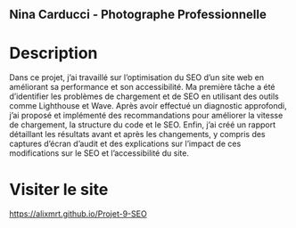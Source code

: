 ## Nina Carducci - Photographe Professionnelle

# Description

Dans ce projet, j’ai travaillé sur l’optimisation du SEO d’un site web en améliorant sa performance et son accessibilité.
Ma première tâche a été d’identifier les problèmes de chargement et de SEO en utilisant des outils comme Lighthouse et Wave. Après avoir effectué un diagnostic approfondi, j’ai proposé et implémenté des recommandations pour améliorer la vitesse de chargement, la structure du code et le SEO. Enfin, j’ai créé un rapport détaillant les résultats avant et après les changements, y compris des captures d’écran d’audit et des explications sur l’impact de ces modifications sur le SEO et l’accessibilité du site.

# Visiter le site

https://alixmrt.github.io/Projet-9-SEO
